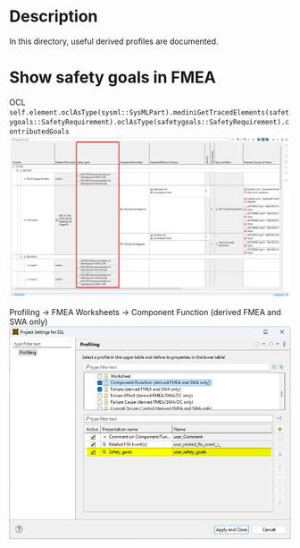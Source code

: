 # Description
In this directory, useful derived profiles are documented.

# Show safety goals in FMEA
OCL
`self.element.oclAsType(sysml::SysMLPart).mediniGetTracedElements(safetygoals::SafetyRequirement).oclAsType(safetygoals::SafetyRequirement).contributedGoals`
![outcome](./img/sgfmea1.png)

Profiling -> FMEA Worksheets -> Component Function (derived FMEA and SWA only)
![setting](./img/sgfmea2.png)